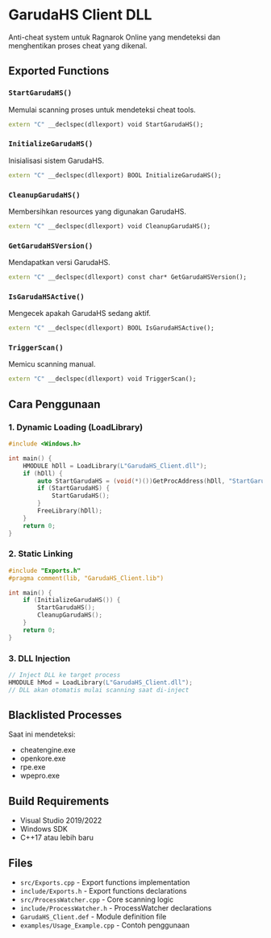 # GarudaHS Client DLL

Anti-cheat system untuk Ragnarok Online yang mendeteksi dan menghentikan proses cheat yang dikenal.

## Exported Functions

### `StartGarudaHS()`
Memulai scanning proses untuk mendeteksi cheat tools.

```cpp
extern "C" __declspec(dllexport) void StartGarudaHS();
```

### `InitializeGarudaHS()`
Inisialisasi sistem GarudaHS.

```cpp
extern "C" __declspec(dllexport) BOOL InitializeGarudaHS();
```

### `CleanupGarudaHS()`
Membersihkan resources yang digunakan GarudaHS.

```cpp
extern "C" __declspec(dllexport) void CleanupGarudaHS();
```

### `GetGarudaHSVersion()`
Mendapatkan versi GarudaHS.

```cpp
extern "C" __declspec(dllexport) const char* GetGarudaHSVersion();
```

### `IsGarudaHSActive()`
Mengecek apakah GarudaHS sedang aktif.

```cpp
extern "C" __declspec(dllexport) BOOL IsGarudaHSActive();
```

### `TriggerScan()`
Memicu scanning manual.

```cpp
extern "C" __declspec(dllexport) void TriggerScan();
```

## Cara Penggunaan

### 1. Dynamic Loading (LoadLibrary)

```cpp
#include <Windows.h>

int main() {
    HMODULE hDll = LoadLibrary(L"GarudaHS_Client.dll");
    if (hDll) {
        auto StartGarudaHS = (void(*)())GetProcAddress(hDll, "StartGarudaHS");
        if (StartGarudaHS) {
            StartGarudaHS();
        }
        FreeLibrary(hDll);
    }
    return 0;
}
```

### 2. Static Linking

```cpp
#include "Exports.h"
#pragma comment(lib, "GarudaHS_Client.lib")

int main() {
    if (InitializeGarudaHS()) {
        StartGarudaHS();
        CleanupGarudaHS();
    }
    return 0;
}
```

### 3. DLL Injection

```cpp
// Inject DLL ke target process
HMODULE hMod = LoadLibrary(L"GarudaHS_Client.dll");
// DLL akan otomatis mulai scanning saat di-inject
```

## Blacklisted Processes

Saat ini mendeteksi:
- cheatengine.exe
- openkore.exe  
- rpe.exe
- wpepro.exe

## Build Requirements

- Visual Studio 2019/2022
- Windows SDK
- C++17 atau lebih baru

## Files

- `src/Exports.cpp` - Export functions implementation
- `include/Exports.h` - Export functions declarations  
- `src/ProcessWatcher.cpp` - Core scanning logic
- `include/ProcessWatcher.h` - ProcessWatcher declarations
- `GarudaHS_Client.def` - Module definition file
- `examples/Usage_Example.cpp` - Contoh penggunaan
